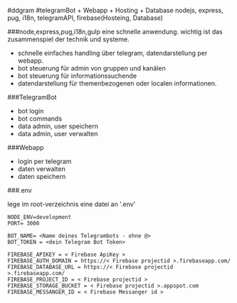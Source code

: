 #ddgram
#telegramBot + Webapp + Hosting + Database
nodejs, express, pug, i18n, telegramAPI, firebase(Hosteing, Database)



###node,express,pug,i18n,gulp
eine schnelle anwendung. wichtig ist das zusammenspiel der technik und systeme. 
- schnelle einfaches handling über telegram, datendarstellung per webapp. 
- bot steuerung für admin von gruppen und kanälen
- bot steuerung für informationssuchende
- datendarstellung für themenbezogenen oder localen informationen.  

###TelegramBot
 - bot login
 - bot commands
 - data admin, user speichern
 - data admin, user verwalten

 ###Webapp
  - login per telegram
  - daten verwalten
  - daten speichern

###.env

lege im root-verzeichnis eine datei an '.env'

    NODE_ENV=development
    PORT= 3000

    BOT_NAME= <Name deines Telegrambots - ohne @>
    BOT_TOKEN = <dein Telegram Bot Token>

    FIREBASE_APIKEY = < Firebase ApiKey >
    FIREBASE_AUTH_DOMAIN = https://< Firebase projectid >.firebaseapp.com/
    FIREBASE_DATABASE_URL = https://< Firebase projectid >.firebaseapp.com/
    FIREBASE_PROJECT_ID = < Firebase projectid >
    FIREBASE_STORAGE_BUCKET = < Firebase projectid >.appspot.com
    FIREBASE_MESSANGER_ID = < Firebase Messanger id >



